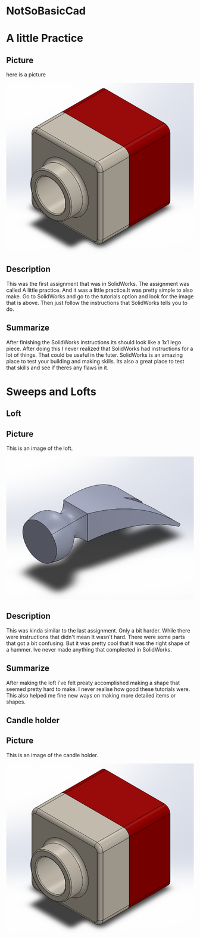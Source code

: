 # NotSoBasicCad

# A little Practice

## Picture

here is a picture

![a_little_practice.PNG](a_little_practice.PNG)

## Description
This was the first assignment that was in SolidWorks. The assignment was called A little practice. And it was a little practice.It was pretty simple to also make. Go to SolidWorks and go to the tutorials option and look for the image that is above. Then just follow the instructions that SolidWorks tells you to do.

## Summarize
After finishing the SolidWorks instructions its should look like a 1x1 lego piece. After doing this I never realized that SolidWorks had instructions for a lot of things. That could be useful in the futer. SolidWorks is an amazing place to test your building and making skills. Its also a great place to test that skills and see if theres any flaws in it.

# Sweeps and Lofts

## Loft

## Picture

This is an image of the loft.

![loft.PNG](loft.PNG)

## Description
This was kinda similar to the last assignment. Only a bit harder. While there were instructions that didn't mean It wasn't hard. There were some parts that got a bit confusing. But it was pretty cool that it was the right shape of a hammer. Ive never made anything that complected in SolidWorks.

## Summarize
After making the loft i've felt preaty accomplished making a shape that seemed pretty hard to make. I never realise how good these tutorials were. This also helped me fine new ways on making more detailed items or shapes.

## Candle holder

## Picture
This is an image of the candle holder.

![a_little_practice.PNG](a_little_practice.PNG)
